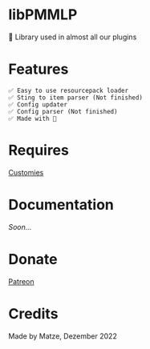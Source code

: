 # libPMMLP
📙 Library used in almost all our plugins

# Features

```
✅️ Easy to use resourcepack loader
✅️ Sting to item parser (Not finished)
✅️ Config updater
✅️ Config parser (Not finished)
✅️ Made with 💖
```

# Requires

[Customies](https://github.com/CustomiesDevs/Customies)

# Documentation

_Soon..._

# Donate

[Patreon](patreon.com/Matze998)

# Credits
Made by Matze, Dezember 2022
